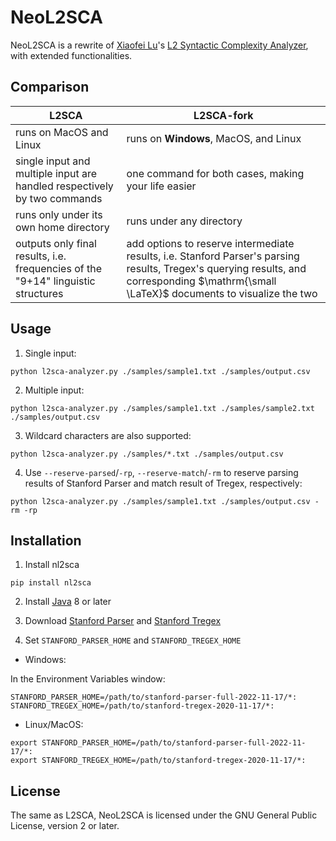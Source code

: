 NeoL2SCA
==========

NeoL2SCA is a rewrite of [Xiaofei Lu](http://personal.psu.edu/xxl13/index.html)'s [L2 Syntactic Complexity Analyzer](http://personal.psu.edu/xxl13/downloads/l2sca.html), with extended functionalities.

## Comparison

| L2SCA | L2SCA-fork |
|-|-|
| runs on MacOS and Linux | runs on **Windows**, MacOS, and Linux |
| single input and multiple input are handled respectively by two commands | one command for both cases, making your life easier |
| runs only under its own home directory | runs under any directory |
| outputs only final results, i.e. frequencies of the "9+14" linguistic structures | add options to reserve intermediate results, i.e. Stanford Parser's parsing results, Tregex's querying results, and corresponding $\mathrm{\small \LaTeX}$ documents to visualize the two |


## Usage

1. Single input:
```
python l2sca-analyzer.py ./samples/sample1.txt ./samples/output.csv
```

2. Multiple input:
```
python l2sca-analyzer.py ./samples/sample1.txt ./samples/sample2.txt ./samples/output.csv
```

3. Wildcard characters are also supported:
```
python l2sca-analyzer.py ./samples/*.txt ./samples/output.csv
```

4. Use `--reserve-parsed`/`-rp`, `--reserve-match`/`-rm` to reserve parsing results of Stanford Parser and match result of Tregex, respectively:

```
python l2sca-analyzer.py ./samples/sample1.txt ./samples/output.csv -rm -rp
```

## Installation

1. Install nl2sca
```
pip install nl2sca
```

2. Install [Java](https://www.java.com/en/download) 8 or later

3. Download [Stanford Parser](https://nlp.stanford.edu/software/lex-parser.shtml#Download) and [Stanford Tregex](https://nlp.stanford.edu/software/tregex.html#Download)

4. Set `STANFORD_PARSER_HOME` and `STANFORD_TREGEX_HOME`

+ Windows:

In the Environment Variables window:

```
STANFORD_PARSER_HOME=/path/to/stanford-parser-full-2022-11-17/*:
STANFORD_TREGEX_HOME=/path/to/stanford-tregex-2020-11-17/*:
```

+ Linux/MacOS:

```
export STANFORD_PARSER_HOME=/path/to/stanford-parser-full-2022-11-17/*:
export STANFORD_TREGEX_HOME=/path/to/stanford-tregex-2020-11-17/*:
```

## License
The same as L2SCA, NeoL2SCA is licensed under the GNU General Public License, version 2 or later.
